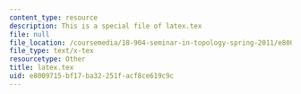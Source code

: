 ```yaml
---
content_type: resource
description: This is a special file of latex.tex
file: null
file_location: /coursemedia/18-904-seminar-in-topology-spring-2011/e8009715bf17ba32251facf8ce619c9c_latex.tex
file_type: text/x-tex
resourcetype: Other
title: latex.tex
uid: e8009715-bf17-ba32-251f-acf8ce619c9c
---
```


